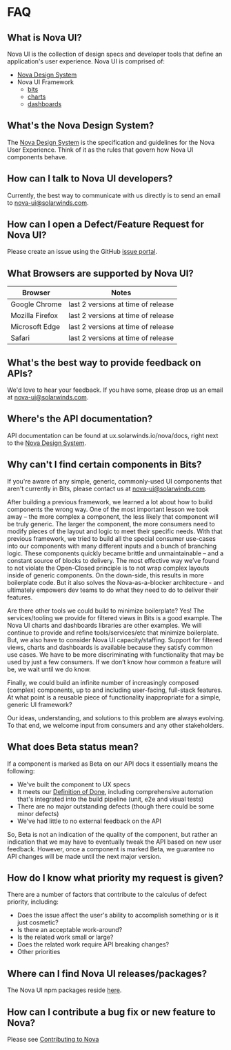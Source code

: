 # FAQ
## What is Nova UI?

Nova UI is the collection of design specs and developer tools that define an application's user experience. Nova UI is comprised of:

* [Nova Design System](https://ux.solarwinds.io/design/)
* Nova UI Framework
  * [bits](../packages/bits/README.md)
  * [charts](../packages/charts/README.md)
  * [dashboards](../packages/dashboards/README.md)

## What's the Nova Design System?

The [Nova Design System](https://ux.solarwinds.io/design/) is the specification and guidelines for the Nova User Experience. Think of it as the rules that govern how Nova UI components behave.

## How can I talk to Nova UI developers?

Currently, the best way to communicate with us directly is to send an email to <nova-ui@solarwinds.com>.

## How can I open a Defect/Feature Request for Nova UI?

Please create an issue using the GitHub [issue portal](https://github.com/solarwinds/nova/issues/new/choose).

## What Browsers are supported by Nova UI?

| Browser         | Notes                                |
| -----------     | -----------                          |
| Google Chrome   | last 2 versions at time of release   |
| Mozilla Firefox | last 2 versions at time of release   |
| Microsoft Edge  | last 2 versions at time of release   |
| Safari          | last 2 versions at time of release   |

## What's the best way to provide feedback on APIs?

We'd love to hear your feedback. If you have some, please drop us an email at <nova-ui@solarwinds.com>.

## Where's the API documentation?

API documentation can be found at ux.solarwinds.io/nova/docs, right next to the [Nova Design System](https://ux.solarwinds.io/design).

## Why can't I find certain components in Bits?

If you're aware of any simple, generic, commonly-used UI components that aren't currently in Bits, please contact us at <nova-ui@solarwinds.com>.

After building a previous framework, we learned a lot about how to build components the wrong way. One of the most important lesson we took away – the more complex a component, the less likely that component will be truly generic. The larger the component, the more consumers need to modify pieces of the layout and logic to meet their specific needs. With that previous framework, we tried to build all the special consumer use-cases into our components with many different inputs and a bunch of branching logic. These components quickly became brittle and unmaintainable – and a constant source of blocks to delivery. The most effective way we’ve found to not violate the Open-Closed principle is to not wrap complex layouts inside of generic components. On the down-side, this results in more boilerplate code. But it also solves the Nova-as-a-blocker architecture - and ultimately empowers dev teams to do what they need to do to deliver their features.

Are there other tools we could build to minimize boilerplate? Yes! The services/tooling we provide for filtered views in Bits is a good example. The Nova UI charts and dashboards libraries are other examples. We will continue to provide and refine tools/services/etc that minimize boilerplate. But, we also have to consider Nova UI capacity/staffing. Support for filtered views, charts and dashboards is available because they satisfy common use cases. We have to be more discriminating with functionality that may be used by just a few consumers. If we don’t know how common a feature will be, we wait until we do know.

Finally, we could build an infinite number of increasingly composed (complex) components, up to and including user-facing, full-stack features. At what point is a reusable piece of functionality inappropriate for a simple, generic UI framework?

Our ideas, understanding, and solutions to this problem are always evolving. To that end, we welcome input from consumers and any other stakeholders.

## What does Beta status mean?

If a component is marked as Beta on our API docs it essentially means the following:

* We've built the component to UX specs
* It meets our [Definition of Done](./DEFINITION_OF_DONE.md#definition-of-done), including comprehensive automation that's integrated into the build pipeline (unit, e2e and visual tests)
* There are no major outstanding defects (though there could be some minor defects)
* We've had little to no external feedback on the API

So, Beta is not an indication of the quality of the component, but rather an indication that we may have to eventually tweak the API based on new user feedback. However, once a component is marked Beta, we guarantee no API changes will be made until the next major version.

## How do I know what priority my request is given?

There are a number of factors that contribute to the calculus of defect priority, including:

* Does the issue affect the user's ability to accomplish something or is it just cosmetic?
* Is there an acceptable work-around?
* Is the related work small or large?
* Does the related work require API breaking changes?
* Other priorities

## Where can I find Nova UI releases/packages?

The Nova UI npm packages reside [here](https://www.npmjs.com/settings/nova-ui/packages).

## How can I contribute a bug fix or new feature to Nova?

Please see [Contributing to Nova](./CONTRIBUTION.md#contributing-to-nova)
